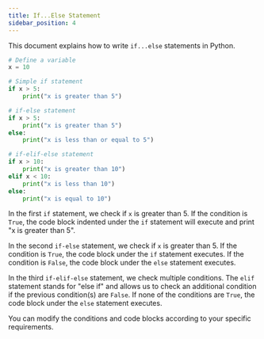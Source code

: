 ```yaml
---
title: If...Else Statement
sidebar_position: 4
---
```


This document explains how to write `if...else` statements in Python.

```python
# Define a variable
x = 10

# Simple if statement
if x > 5:
    print("x is greater than 5")

# if-else statement
if x > 5:
    print("x is greater than 5")
else:
    print("x is less than or equal to 5")

# if-elif-else statement
if x > 10:
    print("x is greater than 10")
elif x < 10:
    print("x is less than 10")
else:
    print("x is equal to 10")
```


In the first `if` statement, we check if `x` is greater than 5. If the condition is `True`, the code block indented under the `if` statement will execute and print "x is greater than 5".

In the second `if-else` statement, we check if `x` is greater than 5. If the condition is `True`, the code block under the `if` statement executes. If the condition is `False`, the code block under the `else` statement executes.

In the third `if-elif-else` statement, we check multiple conditions. The `elif` statement stands for "else if" and allows us to check an additional condition if the previous condition(s) are `False`. If none of the conditions are `True`, the code block under the `else` statement executes.

You can modify the conditions and code blocks according to your specific requirements.
